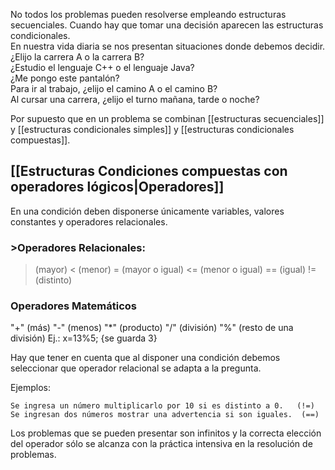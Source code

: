 No todos los problemas pueden resolverse empleando estructuras secuenciales. Cuando hay que tomar una decisión aparecen las estructuras condicionales.  
En nuestra vida diaria se nos presentan situaciones donde debemos decidir.  
¿Elijo la carrera A o la carrera B?  
¿Estudio el lenguaje C++ o el lenguaje Java?  
¿Me pongo este pantalón?  
Para ir al trabajo, ¿elijo el camino A o el camino B?  
Al cursar una carrera, ¿elijo el turno mañana, tarde o noche?  

Por supuesto que en un problema se combinan [[estructuras secuenciales]] y [[estructuras condicionales simples]] y [[estructuras condicionales compuestas]].
## [[Estructuras Condiciones compuestas con operadores lógicos|Operadores]]

En una condición deben disponerse únicamente variables, valores constantes y operadores relacionales.

### >Operadores Relacionales:

 
 >  (mayor)	
<  (menor)
>= (mayor o igual)
<= (menor o igual)
== (igual)
!= (distinto)

### Operadores Matemáticos

"+" (más)
"-" (menos)
"*" (producto)
"/" (división)
"%" (resto de una división)  Ej.:  x=13%5;  {se guarda 3}

Hay que tener en cuenta que al disponer una condición debemos seleccionar que operador relacional se adapta a la pregunta.

Ejemplos:

	Se ingresa un número multiplicarlo por 10 si es distinto a 0.   (!=)
	Se ingresan dos números mostrar una advertencia si son iguales.  (==)

Los problemas que se pueden presentar son infinitos y la correcta elección del operador sólo se alcanza con la práctica intensiva en la resolución de problemas.